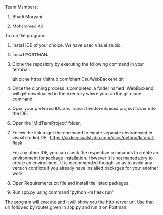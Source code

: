 Team Members:

1. Bharti Moryani

2. Mohammed Ali

To run the program:

1. Install IDE of your choice. We have used Visual studio.

2. Install POSTMAN.

3. Clone the repository by executing the following command in your terminal:

    git clone https://github.com/bhartiCsu/WebBackend.git

4. Once the cloning process is completed, a folder named 'WebBackend' will get downloaded in the directory where you ran the git clone command.

5. Open your preferred IDE and import the downloaded project folder into the IDE.

6. Open the 'MidTermProject' folder.

7. Follow the link to get the command to create separate environment in visual studio(IDE):
    https://code.visualstudio.com/docs/python/tutorial-flask
    
    For any other IDE, you can check the respective commands to create an environment for package installation. However it is not manadatory to create an environment. It is recommended though, so as to avoid any version conflicts if you already have installed packages for your another work.

7. Open Requirements.txt file and install the listed packages.

8. Run app.py using command "python -m flask run"


The program will execute and it will show you the http server url. Use that url followed by routes given in app.py and run it on Postman.
